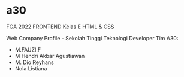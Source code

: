 # a30
FGA 2022 FRONTEND Kelas E HTML & CSS

Web Company Profile - Sekolah Tinggi Teknologi Developer
Tim A30:
- M.FAUZI.F
- M Hendri Akbar Agustiawan
- M. Dio Reyhans
- Nola Listiana
